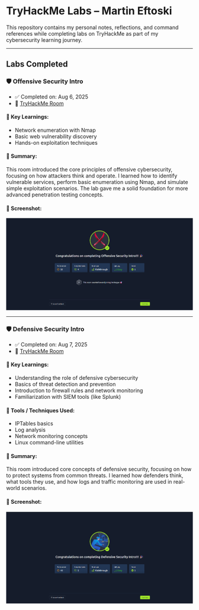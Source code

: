 # TryHackMe Labs – Martin Eftoski

This repository contains my personal notes, reflections, and command references while completing labs on TryHackMe as part of my cybersecurity learning journey.

---

## Labs Completed

### 🛡️ Offensive Security Intro
- ✅ Completed on: Aug 6, 2025  
- 🔗 [TryHackMe Room](https://tryhackme.com/room/offensivesecurityintro)

#### 🧠 Key Learnings:
- Network enumeration with Nmap  
- Basic web vulnerability discovery  
- Hands-on exploitation techniques

#### 📝 Summary:
This room introduced the core principles of offensive cybersecurity, focusing on how attackers think and operate.
I learned how to identify vulnerable services, perform basic enumeration using Nmap, and simulate simple exploitation scenarios.
The lab gave me a solid foundation for more advanced penetration testing concepts.

#### 📸 Screenshot:
![Offensive Security Intro Screenshot](offensive.png)

---

### 🛡️ Defensive Security Intro
- ✅ Completed on: Aug 7, 2025  
- 🔗 [TryHackMe Room](https://tryhackme.com/room/defensivesecurityintro)

#### 🧠 Key Learnings:
- Understanding the role of defensive cybersecurity  
- Basics of threat detection and prevention  
- Introduction to firewall rules and network monitoring  
- Familiarization with SIEM tools (like Splunk)

#### 🔧 Tools / Techniques Used:
- IPTables basics  
- Log analysis  
- Network monitoring concepts  
- Linux command-line utilities

#### 📝 Summary:
This room introduced core concepts of defensive security, focusing on how to protect systems from common threats.
I learned how defenders think, what tools they use, and how logs and traffic monitoring are used in real-world scenarios.

#### 📸 Screenshot:
![Defensive Security Intro Screenshot](defensive.png)
